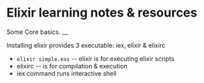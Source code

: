 # Elixir learning notes & resources

Some Core basics.
__

Installing elixir provides 3 executable: iex, elixir & elixirc

- `elixir simple.exs` -- elixir is for executing elixir scripts
- elixirc -- is for compilation & execution
- iex command runs interactive shell
